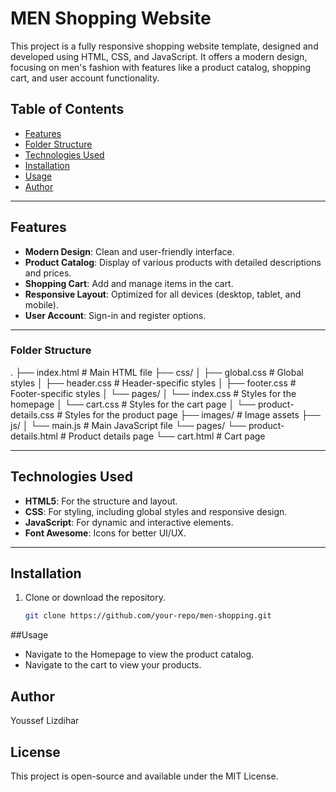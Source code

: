 # MEN Shopping Website

This project is a fully responsive shopping website template, designed and developed using HTML, CSS, and JavaScript. It offers a modern design, focusing on men's fashion with features like a product catalog, shopping cart, and user account functionality.

## Table of Contents

- [Features](#features)
- [Folder Structure](#folder-structure)
- [Technologies Used](#technologies-used)
- [Installation](#installation)
- [Usage](#usage)
- [Author](#author)

---

## Features

- **Modern Design**: Clean and user-friendly interface.
- **Product Catalog**: Display of various products with detailed descriptions and prices.
- **Shopping Cart**: Add and manage items in the cart.
- **Responsive Layout**: Optimized for all devices (desktop, tablet, and mobile).
- **User Account**: Sign-in and register options.

---
### Folder Structure
.
├── index.html                    # Main HTML file
├── css/
│   ├── global.css                # Global styles
│   ├── header.css                # Header-specific styles
│   ├── footer.css                # Footer-specific styles
│   └── pages/
│       └── index.css             # Styles for the homepage
│       └── cart.css              # Styles for the cart page
│       └── product-details.css   # Styles for the product page
├── images/                       # Image assets
├── js/
│   └── main.js                   # Main JavaScript file
└── pages/
    └── product-details.html      # Product details page
    └── cart.html                 # Cart page

---

## Technologies Used

- **HTML5**: For the structure and layout.
- **CSS**: For styling, including global styles and responsive design.
- **JavaScript**: For dynamic and interactive elements.
- **Font Awesome**: Icons for better UI/UX.

---

## Installation

1. Clone or download the repository.
   ```bash
   git clone https://github.com/your-repo/men-shopping.git

##Usage
- Navigate to the Homepage to view the product catalog.
- Navigate to the cart to view your products.

## Author
Youssef Lizdihar


## License
This project is open-source and available under the MIT License.
